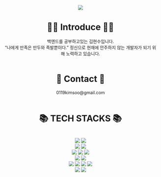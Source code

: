 <div align=center>
<img src="https://capsule-render.vercel.app/api?type=waving&color=0:ed9d0b,100:f94001&height=220&section=header&text=Welcom!%20&fontSize=80&desc=Kimsoo0119's%20GitHub%20Profile&descAlign=62&fontColor=ffff&animation=scaleIn&fontAlignY=39"/>

<div align=center><h1>👨‍💻 Introduce 👨‍💻</h1></div>
  백엔드를 공부하고있는 김현수입니다.
  <br>
“나에게 만족은 만두와 족발뿐이다.” 정신으로 현재에 안주하지 않는 개발자가 되기 위해 노력하고 있습니다.

<br>
<br>
  
  
<div align=center><h1>📧 Contact 📧</h1></div>
0119kimsoo@gmail.com
<br>
<br>

<div align=center><h1>📚 TECH STACKS 📚</h1></div>
<br>
<img src="https://img.shields.io/badge/JavaScript-F7DF1E?style=flat-square&logo=JavaScript&logoColor=white"/>
<img src="https://img.shields.io/badge/TypeScript-3178C6?style=flat-square&logo=typescript&logoColor=white"/>
<br>
  
<img src="https://img.shields.io/badge/Node.js-339933?style=flat-square&logo=Node.js&logoColor=white"/>
<img src="https://img.shields.io/badge/Nest.js-E0234E?style=flat&logo=NestJS&logoColor=white"/>
<br>
<img src="https://img.shields.io/badge/MariaDB-003545?style=flat-square&logo=MariaDB&logoColor=white"/>
<img src="https://img.shields.io/badge/PostgreSQL-4169E1?style=flat-square&logo=PostgreSQL&logoColor=white"/>
<img src="https://img.shields.io/badge/Redis-DC382D?style=flat-square&logo=Redis&logoColor=white"/>


<br>
<img src="https://img.shields.io/badge/TypeORM-007396?style=flat"> 
<img src="https://img.shields.io/badge/Prisma-2D3748?style=flat-square&logo=Prisma&logoColor=white"/>
<br>
  
<img src="https://img.shields.io/badge/AmazonEC2-FF9900?style=flat-square&logo=AmazonEC2&logoColor=white"/>
<img src="https://img.shields.io/badge/AmazonS3-569A31?style=flat-square&logo=AmazonS3&logoColor=white"/>
<img src="https://img.shields.io/badge/AmazonRDS-527FFF?style=flat-square&logo=AmazonRDS&logoColor=white"/>
<img src="https://img.shields.io/badge/AmazonElasticCahe-232F3E?style=flat-square&logo=amazonaws&logoColor=white"/>

<br>
<img src="https://img.shields.io/badge/React-61DAFB?style=flat-square&logo=React&logoColor=white"/>
<img src="https://img.shields.io/badge/Socket.io-010101?style=flat-square&logo=socketdotio&logoColor=white"/>

<br><br><br>


  
</div>

<!---
Kimsoo0119/Kimsoo0119 is a ✨ special ✨ repository because its `README.md` (this file) appears on your GitHub profile.
You can click the Preview link to take a look at your changes.
--->
